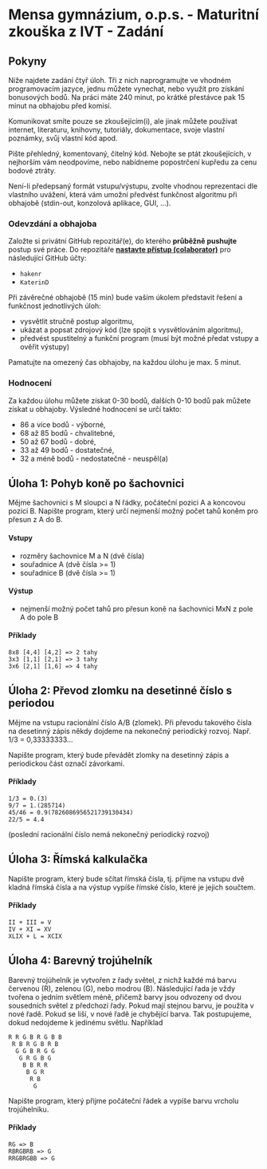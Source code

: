 ﻿# Mensa gymnázium, o.p.s. - Maturitní zkouška z IVT - Zadání

## Pokyny
Níže najdete zadání čtyř úloh. Tři z nich naprogramujte ve vhodném programovacím jazyce, jednu můžete vynechat, nebo využít pro získání bonusových bodů. Na práci máte 240 minut, po krátké přestávce pak 15 minut na obhajobu před komisí.

Komunikovat smíte pouze se zkoušejícím(i), ale jinak můžete používat internet, literaturu, knihovny, tutoriály, dokumentace, svoje vlastní poznámky, svůj vlastní kód apod.

Pište přehledný, komentovaný, čitelný kód. Nebojte se ptát zkoušejících, v nejhorším vám neodpovíme, nebo nabídneme popostrčení kupředu za cenu bodové ztráty.

Není-li předepsaný formát vstupu/výstupu, zvolte vhodnou reprezentaci dle vlastního uvážení, která vám umožní předvést funkčnost algoritmu při obhajobě (stdin-out, konzolová aplikace, GUI, ...).

### Odevzdání a obhajoba
Založte si privátní GitHub repozitář(e), do kterého **průběžně pushujte** postup své práce. Do repozitáře [**nastavte přístup (colaborator)**](https://docs.github.com/en/account-and-profile/setting-up-and-managing-your-github-user-account/managing-access-to-your-personal-repositories/inviting-collaborators-to-a-personal-repository) pro následující GitHub účty:
* `hakenr`
* `KaterinD`

Při závěrečné obhajobě (15 min) bude vaším úkolem představit řešení a funkčnost jednotlivých úloh:
* vysvětlit stručně postup algoritmu,
* ukázat a popsat zdrojový kód (lze spojit s vysvětlováním algoritmu),
* předvést spustitelný a funkční program (musí být možné předat vstupy a ověřit výstupy)

Pamatujte na omezený čas obhajoby, na každou úlohu je max. 5 minut.

### Hodnocení
Za každou úlohu můžete získat 0-30 bodů, dalších 0-10 bodů pak můžete získat u obhajoby.
Výsledné hodnocení se určí takto:
* 86 a více bodů - výborné,
* 68 až 85 bodů - chvalitebné,
* 50 až 67 bodů - dobré,
* 33 až 49 bodů - dostatečné,
* 32 a méně bodů - nedostatečné - neuspěl(a)



## Úloha 1: Pohyb koně po šachovnici
Mějme šachovnici s M sloupci a N řádky, počáteční pozici A a koncovou pozici B. Napište program, který určí nejmenší možný počet tahů koněm pro přesun z A do B.

#### Vstupy
* rozměry šachovnice M a N (dvě čísla)
* souřadnice A (dvě čísla >= 1)
* souřadnice B (dvě čísla >= 1)

#### Výstup
* nejmenší možný počet tahů pro přesun koně na šachovnici MxN z pole A do pole B

#### Příklady
```
8x8 [4,4] [4,2] => 2 tahy
3x3 [1,1] [2,1] => 3 tahy
3x6 [2,1] [1,6] => 4 tahy
```


## Úloha 2: Převod zlomku na desetinné číslo s periodou
Mějme na vstupu racionální číslo A/B (zlomek). Při převodu takového čísla na desetinný zápis někdy dojdeme na nekonečný periodický rozvoj. Např. 1/3 = 0,33333333...

Napište program, který bude převádět zlomky na desetinný zápis a periodickou část označí závorkami.

#### Příklady
```
1/3 = 0.(3)
9/7 = 1.(285714)
45/46 = 0.9(7826086956521739130434)
22/5 = 4.4
```
(poslední racionální číslo nemá nekonečný periodický rozvoj)



## Úloha 3: Římská kalkulačka
Napište program, který bude sčítat římská čísla, tj. přijme na vstupu dvě kladná římská čísla a na výstup vypíše římské číslo, které je jejich součtem.

#### Příklady
```
II + III = V
IV + XI = XV
XLIX + L = XCIX
```


## Úloha 4: Barevný trojúhelník
Barevný trojúhelník je vytvořen z řady světel, z nichž každé má barvu červenou (R), zelenou (G), nebo modrou (B). Následující řada je vždy tvořena o jedním světlem méně, přičemž barvy jsou odvozeny od dvou sousedních světel z předchozí řady. Pokud mají stejnou barvu, je použita v nové  řadě. Pokud se liší, v nové řadě je chybějící barva. Tak postupujeme, dokud nedojdeme k jedinému světlu. Například
```
R R G B R G B B
 R B R G B R B
  G G B R G G
   G R G B G
    B B R R 
     B G R
      R B
       G
 ```
Napište program, který přijme počáteční řádek a vypíše barvu vrcholu trojúhelníku.

#### Příklady
```
RG => B
RBRGBRB => G
RRGBRGBB => G
```